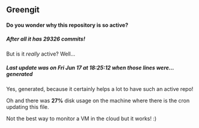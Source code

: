 ## Greengit

#### Do you wonder why this repository is so active?

##### After all it has 29326 commits!

But is it *really* active? Well...

##### Last update was on Fri Jun 17 at 18:25:12 when those lines were... generated

Yes, generated, because it certainly helps a lot to have such an active repo!

Oh and there was **27%** disk usage on the machine
where there is the cron updating this file.

Not the best way to monitor a VM in the cloud but it works! :)
